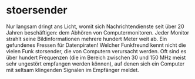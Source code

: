 # stoersender
Nur langsam dringt ans Licht, womit sich Nachrichtendienste seit über 20 Jahren beschäftigen: dem Abhören von Computermonitoren. Jeder Monitor strahlt seine Bildinformationen mehrere hundert Meter weit ab. Ein gefundenes Fressen für Datenpiraten! Welcher Funkfreund kennt nicht die vielen Funk storsender, die von Computern verursacht werden. Oft sind es über hundert Frequenzen (die im Bereich zwischen 30 und 150 MHz meist sehr ungestört empfangen werden können), auf denen sich ein Computer mit seltsam klingenden Signalen im Empfänger meldet.
